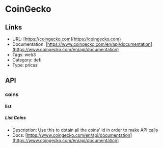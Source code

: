 # CoinGecko

## Links

* URL: [https://coingecko.com](https://coingecko.com)
* Documentation: [https://www.coingecko.com/en/api/documentation](https://www.coingecko.com/en/api/documentation)
* Tags: web3
* Category: defi
* Type: prices

## API

### coins

#### list

##### List Coins

* Description: Use this to obtain all the coins' id in order to make API calls
* Docs: [https://www.coingecko.com/en/api/documentation](https://www.coingecko.com/en/api/documentation)
